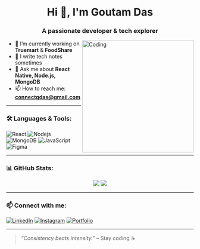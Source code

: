 <h1 align="center">Hi 👋, I'm Goutam Das</h1>
<h3 align="center">A passionate developer & tech explorer</h3>

<img align="right" alt="Coding" width="300" src="https://cdn.dribbble.com/users/1162077/screenshots/3848914/programmer.gif">

- 🔭 I’m currently working on **Truemart** & **FoodShare**  
- 📝 I write tech notes sometimes  
- 💬 Ask me about **React Native, Node.js, MongoDB**  
- 📫 How to reach me: **connectgdas@gmail.com**  


---

### 🛠️ Languages & Tools:
![React](https://img.shields.io/badge/-React-black?style=flat-square&logo=react)
![Nodejs](https://img.shields.io/badge/-Nodejs-black?style=flat-square&logo=Node.js)
![MongoDB](https://img.shields.io/badge/-MongoDB-black?style=flat-square&logo=mongodb)
![JavaScript](https://img.shields.io/badge/-JavaScript-black?style=flat-square&logo=javascript)
![Figma](https://img.shields.io/badge/-Figma-black?style=flat-square&logo=figma)

---

### 📊 GitHub Stats:

<p align="center">
  <img src="https://github-readme-stats.vercel.app/api?username=goutamdas26&show_icons=true&theme=tokyonight" />
  <img src="https://github-readme-streak-stats.herokuapp.com/?user=goutamdas26&theme=tokyonight" />
</p>

---

### 📫 Connect with me:
[![LinkedIn](https://img.shields.io/badge/-LinkedIn-blue?style=flat-square&logo=linkedin)](https://www.linkedin.com/in/goutam-das-40a375254/)
[![Instagram](https://img.shields.io/badge/-Instagram-pink?style=flat-square&logo=instagram)](https://instagram.com/gdas04027)
[![Portfolio](https://img.shields.io/badge/-Portfolio-black?style=flat-square&logo=vercel)](https://yourportfolio.com)

---

> *“Consistency beats intensity.”* – Stay coding ☕
